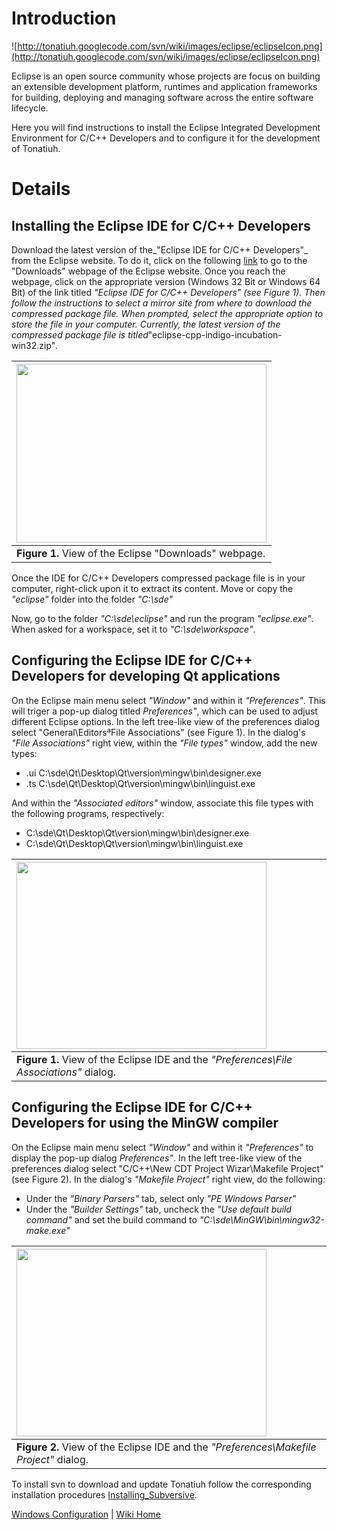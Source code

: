 # Introduction #
![http://tonatiuh.googlecode.com/svn/wiki/images/eclipse/eclipseIcon.png](http://tonatiuh.googlecode.com/svn/wiki/images/eclipse/eclipseIcon.png)

Eclipse is an open source community whose projects are focus on building an extensible development platform, runtimes and application frameworks for building, deploying and managing software across the entire software lifecycle.

Here you will find instructions to install the Eclipse Integrated Development Environment for C/C++ Developers and to configure it for the development of Tonatiuh.

# Details #

## Installing the Eclipse IDE for C/C++ Developers ##

Download the latest version of the_"Eclipse IDE for C/C++ Developers"_ from the Eclipse website. To do it, click on the following [link](http://www.eclipse.org/downloads/) to go to the "Downloads" webpage of the Eclipse website. Once you reach the webpage, click on the appropriate version (Windows 32 Bit or Windows 64 Bit) of the link titled _"Eclipse IDE for C/C++ Developers" (see Figure 1). Then follow the instructions to select a mirror site from where to download the compressed package file. When prompted, select the appropriate option to store the file in your computer. Currently, the latest version of the compressed package file is titled_"eclipse-cpp-indigo-incubation-win32.zip"_._

|<a href='https://picasaweb.google.com/lh/photo/mMLkBkgu9mZxQdzQLIDt0ehPzBptKnN6WXkW8rDyw9U?feat=directlink'><img src='https://lh4.googleusercontent.com/-_Arz-Chsk8w/ThrCyi0zZoI/AAAAAAAAAJs/PpKp0h3uMf0/s400/EclipseForWindows.png' height='286' width='400' /></a>|
|:-------------------------------------------------------------------------------------------------------------------------------------------------------------------------------------------------------------------------------------------------------------------|
| **Figure 1.** View of the Eclipse "Downloads" webpage.|

Once the IDE for C/C++ Developers compressed package file is in your computer, right-click upon it to extract its content. Move or copy the _"eclipse"_ folder into the folder _"C:\sde\"_

Now, go to the folder _"C:\sde\eclipse"_ and run the program _"eclipse.exe"_. When asked for a workspace, set it to _"C:\sde\workspace"_.

## Configuring the Eclipse IDE for C/C++ Developers for developing Qt applications ##

On the Eclipse main menu select _"Window"_ and within it _"Preferences"_. This will triger a pop-up dialog titled _Preferences"_, which can be used to adjust different Eclipse options. In the left tree-like view of the preferences dialog select "General\EditorsªFile Associations" (see Figure 1). In the dialog's _"File Associations"_ right view, within the _"File types"_ window, add the new types:
  * .ui  C:\sde\Qt\Desktop\Qt\version\mingw\bin\designer.exe
  * .ts  C:\sde\Qt\Desktop\Qt\version\mingw\bin\linguist.exe

And within the _"Associated editors"_ window, associate this file types with the following programs, respectively:
  * C:\sde\Qt\Desktop\Qt\version\mingw\bin\designer.exe
  * C:\sde\Qt\Desktop\Qt\version\mingw\bin\linguist.exe

|<a href='http://picasaweb.google.com/lh/photo/qsb4_Ia8dQQ4MpdeF904fA?feat=embedwebsite'><img src='http://lh4.ggpht.com/_tmEVMS15i5Y/TLONfbgLfYI/AAAAAAAAAq4/1Yxl6FBiHU8/s400/Eclipse_file_associations.png' height='299' width='400' /></a>|
|:------------------------------------------------------------------------------------------------------------------------------------------------------------------------------------------------------------------------------------------|
| **Figure 1.** View of the Eclipse IDE and the _"Preferences\File Associations"_ dialog.|

## Configuring the Eclipse IDE for C/C++ Developers for using the MinGW compiler ##

On the Eclipse main menu select _"Window"_ and within it _"Preferences"_ to display the pop-up dialog _Preferences"_. In the left tree-like view of the preferences dialog select "C/C++\New CDT Project Wizar\Makefile Project" (see Figure 2). In the dialog's _"Makefile Project"_ right view, do the following:

  * Under the _"Binary Parsers"_ tab, select only _"PE Windows Parser"_
  * Under the _"Builder Settings"_ tab, uncheck the _"Use default build command"_ and set the build command to _"C:\sde\MinGW\bin\mingw32-make.exe"_

|<a href='http://picasaweb.google.com/lh/photo/qcP4koY_v8m1recaTgl1eQ?feat=embedwebsite'><img src='http://lh6.ggpht.com/_tmEVMS15i5Y/TLOVL9VbXOI/AAAAAAAAArE/fXot1OOJ3M4/s400/Eclipse_makefile_project.png' height='300' width='400' /></a>|
|:-----------------------------------------------------------------------------------------------------------------------------------------------------------------------------------------------------------------------------------------|
| **Figure 2.** View of the Eclipse IDE and the _"Preferences\Makefile Project"_ dialog.|

To install svn to download and update Tonatiuh follow the corresponding installation procedures [Installing\_Subversive](Installing_Subversive.md).

[Windows Configuration](http://code.google.com/p/tonatiuh/wiki/InstallingForWindows) | [Wiki Home](http://code.google.com/p/tonatiuh/w/list)